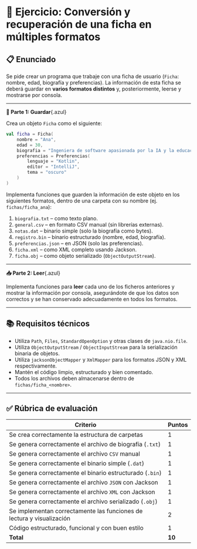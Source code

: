 # 📝 Ejercicio: Conversión y recuperación de una ficha en múltiples formatos



## 📋 Enunciado

Se pide crear un programa que trabaje con una ficha de usuario (`Ficha`: nombre, edad, biografía y preferencias). La información de esta ficha se deberá guardar en **varios formatos distintos** y, posteriormente, leerse y mostrarse por consola.

---

**🔧 Parte 1: Guardar**{.azul}

Crea un objeto `Ficha` como el siguiente:

```kotlin
val ficha = Ficha(
    nombre = "Ana",
    edad = 30,
    biografia = "Ingeniera de software apasionada por la IA y la educación.",
    preferencias = Preferencias(
        lenguaje = "Kotlin",
        editor = "IntelliJ",
        tema = "oscuro"
    )
)
```

Implementa funciones que guarden la información de este objeto en los siguientes formatos, dentro de una carpeta con su nombre (ej. `fichas/ficha_ana`):

1. `biografia.txt` – como texto plano.
2. `general.csv` – en formato CSV manual (sin librerías externas).
3. `notas.dat` – binario simple (solo la biografía como bytes).
4. `registro.bin` – binario estructurado (nombre, edad, biografía).
5. `preferencias.json` – en JSON (solo las preferencias).
6. `ficha.xml` – como XML completo usando Jackson.
7. `ficha.obj` – como objeto serializado (`ObjectOutputStream`).

---

**📥 Parte 2: Leer**{.azul}

Implementa funciones para **leer** cada uno de los ficheros anteriores y mostrar la información por consola, asegurándote de que los datos son correctos y se han conservado adecuadamente en todos los formatos.

---

## 📚 Requisitos técnicos

* Utiliza `Path`, `Files`, `StandardOpenOption` y otras clases de `java.nio.file`.
* Utiliza `ObjectOutputStream` / `ObjectInputStream` para la serialización binaria de objetos.
* Utiliza `jacksonObjectMapper` y `XmlMapper` para los formatos JSON y XML respectivamente.
* Mantén el código limpio, estructurado y bien comentado.
* Todos los archivos deben almacenarse dentro de `fichas/ficha_<nombre>`.

---

## ✅ Rúbrica de evaluación

| Criterio                                                              | Puntos |
| --------------------------------------------------------------------- | ------ |
| Se crea correctamente la estructura de carpetas                       | 1      |
| Se genera correctamente el archivo de biografía (`.txt`)              | 1      |
| Se genera correctamente el archivo `CSV` manual                       | 1      |
| Se genera correctamente el binario simple (`.dat`)                    | 1      |
| Se genera correctamente el binario estructurado (`.bin`)              | 1      |
| Se genera correctamente el archivo `JSON` con Jackson                 | 1      |
| Se genera correctamente el archivo `XML` con Jackson                  | 1      |
| Se genera correctamente el archivo serializado (`.obj`)               | 1      |
| Se implementan correctamente las funciones de lectura y visualización | 2      |
| Código estructurado, funcional y con buen estilo                      | 1      |
| **Total**                                                             | **10** |

